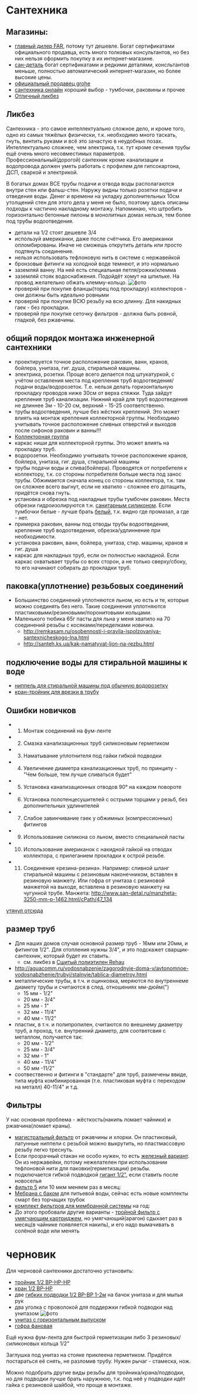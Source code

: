 # Сантехника

## Магазины:

  * [главный дилер FAR](http://stelmarket.ru), потому тут дешевле. Богат сертификатами официального продавца, есть много толковых консультантов, но без них нельзя оформить покупку в их интернет-магазине.
  * [сан-деталь](http://san-detal.ru) богат сертификатами и редкими деталями, консльтантов меньше, полностью автоматический интернет-магазин, но более высокие цены.
  * [официальный продавец grohe](http://shop.grohe.ru/obratnyj-klapan-grohe.html)
  * [сантехника онлайн](http://santehnika-online.ru/) хороший выбор - тумбочки, раковины и прочее
  * [Отличный ликбез](http://vopros-remont.ru/santexnika/vodoprovod-v-kvartire-svoimi-rukami/)

## Ликбез

Сантехника - это самое интеллектуально сложное дело, и кроме того, одно из самых тяжёлых физически, т.к. необходимо много таскать, гнуть, винтить руками и всё это зачастую в неудобных  позах. Интеллектуально сложнее, чем электрика, т.к. тут кроме сечения трубы ещё очень много несовместимых параметров. Профессиональный(дорогой) сантехник кроме канализации и водопровода должен уметь работать с профилем для гипсокартона, ДСП, сваркой и электрикой.

В богатых домах ВСЕ трубы подачи и отвода воды располагаются внутри стен или фальш-стен. Наружу видны только розетки подачи и отведения воды. Денег и времени на укладку дополнительных 10см утолщений стен для этого дела у меня не было, поэтому здесь описаны подходы к частично накладному монтажу. Напоминаю, что штробить горизонтально бетонные пилоны в монолитных домах нельзя, тем более под трубы водоотведения.

  * детали на 1/2 стоят дешевле 3/4
  * используй американки, даже после счётчика. Его американки опломбированы. Иначе не сможешь открутить деталь или просто подтянуть соединение.
  * нельзя использовать тефлоновую нить в системе с нержавейкой
  * бронзовые фитинги на холодной воде темнеют, и это нормально
  * заземляй ванну. На ней есть специальная петля/рожки/клемма
  * заземляй стояк водоснабжения. Подойдёт хомут на шпильке. На провод желательно обжать клемму-кольцо. ![фото](/files/20180101_165209_заземление_мини.jpg)
  * проверяй при покупке фланцы(торец под прокладку) коллекторов - они должны быть идеально ровными
  * проверяй при покупке ВСЮ резьбу на всю длинну. Для накидных гаек - без прокладки.
  * проверяй при покупке сеточку фильтров - должна быть ровной, гладкой, без ржавчины.

## общий порядок монтажа инженерной сантехники

  * проектируется точное расположение раковин, ванн, кранов, бойлера, унитаза, гиг. душа, стиральной машины.
  * электрика, розетки. Проще всего делается под штукатуркой, с учётом оставления места под крепления труб водоотведения/подачи воды/водорозеток. Т.е. нельзя делать горизонтальную прокладку проводов ниже 30см от верха стяжки. Туда зайдут крепления труб канализации. Нижний край для труб водоотведения не длиннее 3м - 10-20 см, верхний - 15-25 соответственно.
  * трубы водоотведения, лучше без жёстких креплений. Это может влиять на монтаж крепления коллекторной группы. Необходимо учитывать точное расположение сливных отверстий и выходов после сифонов раковин и ванны!!!
  * [Коллекторная группа](/kbo/remont/коллекторная_группа)
  * каркас ниши для коллекторной группы. Это может влиять на прокладку труб.
  * водорозетки. Необходимо учитывать точное расположение кранов, бойлера, унитаза, гиг. душа, стиральной машины
  * трубы подачи воды и слива(бойлера). Проводятся от потребителя к коллектору, т.к. со стороны потребителя больше места под занос трубы. Обжимается сначала конец со стороны коллектора, т.к. там он сложнее всего выгнут, если не хватило - сложнее его дотащить, придётся снова гнуть.
  * установка и обрезка под накладные трубы тумбочек раковин. Места обрезки гидроизолируются т.н. [санитарным силиконом](http://www.ekonomstroy.ru/catalog/silikonovye/germetik_germent_silikon_sanitarnyy_prozrachnyy_280ml_henkel/). Если тумбочки белые - лучше брать [белый](http://www.ekonomstroy.ru/catalog/silikonovye/germetik_germent_silikon_sanitarnyy_belyy_280ml_henkel/), т.к. видно где промазал, а где - нет.
  * примерка раковин, ванны под отводы трубы водоотведения, крепление труб водоотведения, обрезка/удлиннение при необходимости.
  * установка раковин, ванн, бойлера, унитаза, стир. машины, кранов и гиг. душа
  * каркас для накладных труб, если он полностью накладной. Если каркас охватывает трубы со всех сторон, а не только сверху/сбоку, то его начинают собирать до прокладки труб.

## паковка(уплотнение) резьбовых соединений

 * Большинство соединений уплотняются льном, но есть и те, которые можно соединять без него. Такие соединения уплотняются пластиковыми/резиновыми/поронитовыми кольцами.
 * Маленького тюбика 65г пасты для льна у меня хватило на 70 соединений резьбы с косяками/переделками новичка.
    * http://remkasam.ru/osobennosti-i-pravila-ispolzovaniya-santexnicheskogo-lna.html
    * http://santeh.ks.ua/kak-namatyvat-ljon-na-rezbu.html

## подключение воды для стиральной машины к воде

  * [ниппель для стиральной машины под обычную водорозетку](http://www.san-detal.ru/nippel-perehodnyj-12-34-nrnr-p-898.html)
  * [кран-тройник для врезки в трубу](http://www.san-detal.ru/prohodnoj-kran-1234-p-1429.html)

## Ошибки новичков

  * 1. Монтаж соединений на фум-ленте
  * 2. Смазка канализационных труб силиконовым герметиком
  * 3. Наматывание уплотнителя под гайки гибкой подводки
  * 4. Увеличение диаметра канализационных труб, по принципу - "Чем больше, тем лучше сливаться будет"
  * 5. Установка канализационных отводов 90° на каждом повороте
  * 6. Установка полотенцесушителей с острыми торцами у резьб, без дополнительных удлинителей
  * 7. Слабое завинчивание гаек у обжимных (компрессионных) фитингов
  * 9. Использование силикона со льном, вместо специальной пасты
  * 10. Использование американок с накидной гайкой на отводах коллектора, с прилеганием прокладки к острой резьбе.
  * 11. Соединение «резина-резина». Например: сливной шланг стиральной машины с резиновым наконечником, вставлен в резиновую манжету. Или гофра от унитаза с резиновой манжетой на выходе, вставлена в резиновую манжету на чугунной трубе. Манжета: http://www.san-detal.ru/manzheta-3250-mm-p-1462.html/cPath/47_134

[утянул отсюда](http://www.san-detal.ru/chastye-voprosy-po-santehnike-i-18.html)

## размер труб

 * Для наших домов случая основной размер труб - 16мм или 20мм, и фитингов 1/2". Для отопления нужны 3/4", и это подскажет сварщик-сантехник, который будет их ставить.
    * см. ликбез в [Сшитый полиэтилен Rehau](/kbo/remont/сшитый_полиэтилен_rehau)
 * http://aquacomm.ru/vodosnabzenie/zagorodnyie-doma-v/avtonomnoe-vodosnabzhenie/trubyi/stalnyie/tablica-diametroy.html
 * металлические трубы, в т.ч. и оцинковка, меряются по внутреннеме диамету трубы и считаются в след. отношениях мм-дюйм(")
    * 15 мм - 1/2"
    * 20 мм - 3/4"
    * 25 мм - 1"
    * 32 мм - 11/4"
    * 40 мм - 11/2"
 * пластик, в т.ч. и полипропилен, считаются по внешнему диаметру труб, а проход, т.е. внутренний диаметр, для соответсвия с металлом, получается так:
    * 20 мм - 1/2"
    * 25 мм - 3/4"
    * 32 мм - 1"
    * 40 мм - 11/4"
    * 50 мм -11/2"
 * соотвественно и фитинги в "стандарте" для труб, размечены ввиде, типа муфта комбинированная (т.е. пластиковая муфта с переходом на металл) 40-11/4" и т.д.

## Фильтры

У нас основная проблема - жёсткость(накипь ломает чайники) и ржавчина(ломает краны).

* [магистральный фильтр](https://shop.geizer.com/catalog/korpusa_1/korpus_geyzer_10sl_1_2_prozrachnyy/) от ржавчины и хлорки. Он пластиковый, латунные ниппели с резьбой можно выкрутить, но пластмассовую резьбу легко треснуть.
* Если прозрачный стакан не особо нужен, то есть [железный вариант](https://shop.geizer.com/catalog/korpusa_1/korpus_filtra_geyzer_tayfun_10sl_1_2/). Он из нержавейки, потому нежелателен при использовании тефлоновой нити для паковки(герметизации) резьбы.
* подключается гибкой подводкой [гигант 1/2"](https://san-detal.ru/podvodka-dlja-vody-gigant-1-2-m-12-vr-nr-p-1046.html), если ставить после новоселья
* [фильтр 5](https://shop.geizer.com/catalog/kholodnoy_vody_1/kartridzh_pp_5_10sl/) или 10 мкм меняем раз в месяц:
* [Мебрана с баком](https://shop.geizer.com/catalog/osmos_i_nanotek/geyzer_prestizh_m_s_mineralizatorom_bak_12_l/) для питьевой воды, сейчас есть новые комплекты смарт без торчащих трубок
* [комплект фильтров для мембранной системы](https://shop.geizer.com/catalog/postfiltry_i_predfiltry/komplekt_smennykh_elementov_ro2_dlya_geyzer_prestizh_m/) на год:
* До этого пробовали другие варианты - [тройной фильтр с умягчающим картриджем](https://shop.geizer.com/catalog/filtry_pod_moyku/geyzer_klassik_dlya_zhestkoy_vody/), но умягчающий(арагон) сдыхает раз в месяц(в чайнике появляется накипь), и его надо вымачивать в солёной воде или менять

# черновик

Для черновой сантехники достаточно установить:
  * [тройник 1/2 ВР-НР-НР](http://www.san-detal.ru/trojnik-12-nrvrnr-p-846.html)
  * [кран 1/2 ВР-НР](http://www.san-detal.ru/kran-usilennyj-12-vrnr-p-512.html)
  * две [гибких подводки 1/2 ВР-ВР 1-2м](http://www.san-detal.ru/podvodka-dlja-vody-10-m-12-vrvr-p-410.html) на бачок унитаза и для мытья рук
  * два уголка с проволокой для поддержки гибкой подводки над унитазом ![фото](/files/20170311_052904.jpg)
  * [унитаз с горизонтальным выпуском](http://www.ekonomstroy.ru/catalog/unitazy_kompakty/unitaz_kompakt_santek_animo_vypusk_pryamoy_v_stenu_2_kh_rezh_siden_dyuroplast/)
  * [гофра фановая](http://www.san-detal.ru/gophra-phanovaja-440-mm-wcf23r-p-1220.html)

Ещё нужна фум-лента для быстрой герметизации либо 3 резиновых/силиконовых кольца 1/2"

Заглушка под унитаз на стояке приклеена герметиком. Придётся постараться её снять, не разломив трубу. Нужен рычаг - стамеска, нож.

Можно подобрать другие виды резьбы для тройника/крана/подводки, но для подводки лучше брать наружнюю, т.к. под неё у подводки идёт гайка с резиновой шайбой, что проще в монтаже.
